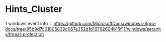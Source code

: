 # Hints_Cluster
1 windows event info：
https://github.com/MicrosoftDocs/windows-itpro-docs/tree/95b9d7c01805839c067e352d1d16702604b15f11/windows/security/threat-protection
